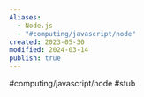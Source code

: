 ```yaml
---
Aliases:
  - Node.js
  - "#computing/javascript/node"
created: 2023-05-30
modified: 2024-03-14
publish: true
---
```


#computing/javascript/node #stub